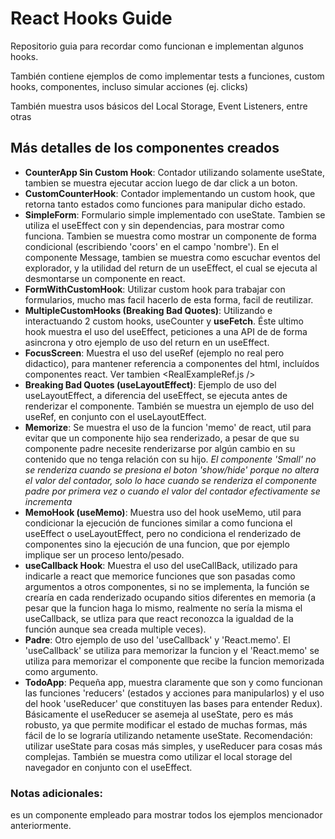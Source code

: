 # React Hooks Guide

Repositorio guia para recordar como funcionan e implementan algunos hooks.

También contiene ejemplos de como implementar tests a funciones, custom hooks, componentes, incluso simular acciones (ej. clicks)

También muestra usos básicos del Local Storage, Event Listeners, entre otras 


## Más detalles de los componentes creados

- **CounterApp Sin Custom Hook**: Contador utilizando solamente useState, tambien se muestra ejecutar accion luego de dar click a un boton.
- **CustomCounterHook**: Contador implementando un custom hook, que retorna tanto estados como funciones para manipular dicho estado.
- **SimpleForm**: Formulario simple implementado con useState. Tambien se utiliza el useEffect con y sin dependencias, para mostrar como funciona. Tambien se muestra como mostrar un componente de forma condicional (escribiendo 'coors' en el campo 'nombre'). En el componente Message, tambien se muestra como escuchar eventos del explorador, y la utilidad del return de un useEffect, el cual se ejecuta al desmontarse un componente en react.
- **FormWithCustomHook**: Utilizar custom hook para trabajar con formularios, mucho mas facil hacerlo de esta forma, facil de reutilizar.
- **MultipleCustomHooks (Breaking Bad Quotes)**: Utilizando e interactuando 2 custom hooks, useCounter y **useFetch**. Éste ultimo hook muestra el uso del useEffect, peticiones a una API de de forma asincrona y otro ejemplo de uso del return en un useEffect.
- **FocusScreen**: Muestra el uso del useRef (ejemplo no real pero didactico), para mantener referencia a componentes del html, incluídos componentes react. Ver tambien <RealExampleRef.js />
- **Breaking Bad Quotes (useLayoutEffect)**: Ejemplo de uso del useLayoutEffect, a diferencia del useEffect, se ejecuta antes de renderizar el componente. También se muestra un ejemplo de uso del useRef, en conjunto con el useLayoutEffect.
- **Memorize**: Se muestra el uso de la funcion 'memo' de react, util para evitar que un componente hijo sea renderizado, a pesar de que su componente padre necesite renderizarse por algún cambio en su contenido que no tenga relación con su hijo. _El componente 'Small' no se renderiza cuando se presiona el boton 'show/hide' porque no altera el valor del contador, solo lo hace cuando se renderiza el componente padre por primera vez o cuando el valor del contador efectivamente se incrementa_
- **MemoHook (useMemo)**: Muestra uso del hook useMemo, util para condicionar la ejecución de funciones similar a como funciona el useEffect o useLayoutEffect, pero no condiciona el renderizado de componentes sino la ejecución de una funcion, que por ejemplo implique ser un proceso lento/pesado.
- **useCallback Hook**: Muestra el uso del useCallBack, utilizado para indicarle a react que memorice funciones que son pasadas como argumentos a otros componentes, si no se implementa, la función se crearía en cada renderizado ocupando sitios diferentes en memoria (a pesar que la funcion haga lo mismo, realmente no sería la misma el useCallback, se utliza para que react reconozca la igualdad de la función aunque sea creada multiple veces).
- **Padre**: Otro ejemplo de uso del 'useCallback' y 'React.memo'. El 'useCallback' se utiliza para memorizar la funcion y el 'React.memo' se utiliza para memorizar el componente que recibe la funcion memorizada como argumento.
- **TodoApp**: Pequeña app, muestra claramente que son y como funcionan las funciones 'reducers' (estados y acciones para manipularlos) y el uso del hook 'useReducer' que constituyen las bases para entender Redux). Básicamente el useReducer se asemeja al useState, pero es más robusto, ya que permite modificar el estado de muchas formas, más fácil de lo se lograría utilizando netamente useState. Recomendación: utilizar useState para cosas más simples, y useReducer para cosas más complejas. También se muestra como utilizar el local storage del navegador en conjunto con el useEffect.

### Notas adicionales:
<MainApp /> es un componente empleado para mostrar todos los ejemplos mencionador anteriormente.